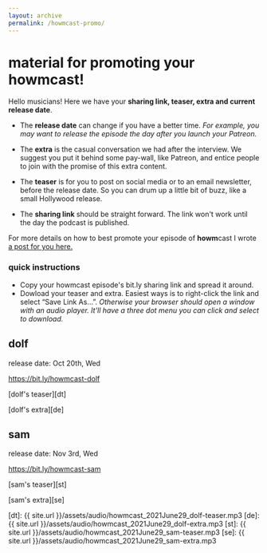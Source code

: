 ```yaml
---
layout: archive
permalink: /howmcast-promo/
---
```

# material for promoting your howmcast!
Hello musicians! Here we have your **sharing link, teaser, extra and current release date**. 

- The **release date** can change if you have a better time. *For example, you may want to release the episode the day after you launch your Patreon.*

- The **extra** is the casual conversation we had after the interview. We suggest you put it behind some pay-wall, like Patreon, and entice people to join with the promise of this extra content.

- The **teaser** is for you to post on social media or to an email newsletter, before the release date. So you can drum up a little bit of buzz, like a small Hollywood release. 

- The **sharing link** should be straight forward. The link won't work until the day the podcast is published. 

For more details on how to best promote your episode of **howm**cast I wrote [a post for you here.][hp]

### quick instructions
- Copy your howmcast episode's bit.ly sharing link and spread it around.
- Dowload your teaser and extra. Easiest ways is to right-click the link and select “Save Link As...”. *Otherwise your browser should open a window with an audio player. It'll have a three dot menu you can click and select to download.*

## dolf
release date: Oct 20th, Wed

https://bit.ly/howmcast-dolf

[dolf's teaser][dt]

[dolf's extra][de]

## sam
release date: Nov 3rd, Wed

https://bit.ly/howmcast-sam

[sam's teaser][st]

[sam's extra][se]

[hp]: /your-howmcast/
[dt]: {{ site.url }}/assets/audio/howmcast_2021June29_dolf-teaser.mp3
[de]: {{ site.url }}/assets/audio/howmcast_2021June29_dolf-extra.mp3
[st]: {{ site.url }}/assets/audio/howmcast_2021June29_sam-teaser.mp3
[se]: {{ site.url }}/assets/audio/howmcast_2021June29_sam-extra.mp3